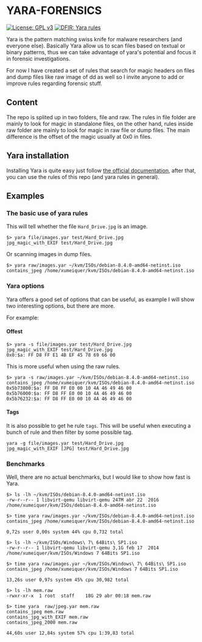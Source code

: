 YARA-FORENSICS
==============

[![License: GPL v3](https://img.shields.io/badge/License-GPL%20v3-blue.svg)](http://www.gnu.org/licenses/gpl-3.0) [![DFIR: Yara rules](https://img.shields.io/badge/DFIR-Yara%20Rules-brightgreen.svg)](https://yararules.com)

Yara is the pattern matching swiss knife for malware researchers (and everyone else). Basically Yara allow us to scan files based on textual or binary patterns, thus we can take advantage of yara's potential and focus it in forensic investigations.

For now I have created a set of rules that search for magic headers on files and dump files like raw image of dd as well so I invite anyone to add or improve rules regarding forensic stuff.

## Content

The repo is splited up in two folders, file and raw. The rules in file folder are mainly to look for magic in standalone files, on the other hand, rules inside raw folder are mainly to look for magic in raw file or dump files. The main difference is the offset of the magic usually at 0x0 in files.

## Yara installation

Installing Yara is quite easy just follow [the official documentation](http://yara.readthedocs.io/en/v3.5.0/gettingstarted.html), after that, you can use the rules of this repo (and yara rules in general).

## Examples

### The basic use of yara rules

This will tell whether the file `Hard_Drive.jpg` is an image.

```
$> yara file/images.yar test/Hard_Drive.jpg
jpg_magic_with_EXIF test/Hard_Drive.jpg
```
Or scanning images in dump files.

```
$> yara raw/images.yar ~/kvm/ISOs/debian-8.4.0-amd64-netinst.iso
contains_jpeg /home/xumeiquer/kvm/ISOs/debian-8.4.0-amd64-netinst.iso
```

### Yara options
Yara offers a good set of options that can be useful, as example I will show two interesting options, but there are more.

For example:

#### Offest
```
$> yara -s file/images.yar test/Hard_Drive.jpg
jpg_magic_with_EXIF test/Hard_Drive.jpg
0x0:$a: FF D8 FF E1 4B EF 45 78 69 66 00
```

This is more useful when using the raw rules.

```
$> yara -s raw/images.yar ~/kvm/ISOs/debian-8.4.0-amd64-netinst.iso
contains_jpeg /home/xumeiquer/kvm/ISOs/debian-8.4.0-amd64-netinst.iso
0x5b73800:$a: FF D8 FF E0 00 10 4A 46 49 46 00
0x5b76000:$a: FF D8 FF E0 00 10 4A 46 49 46 00
0x5b76232:$a: FF D8 FF E0 00 10 4A 46 49 46 00
```

#### Tags
It is also possible to get he rule `tags`. This will be useful when executing a bunch of rule and then filter by some possible tag.

```
yara -g file/images.yar test/Hard_Drive.jpg
jpg_magic_with_EXIF [JPG] test/Hard_Drive.jpg
```

### Benchmarks

Well, there are no actual benchmarks, but I would like to show how fast is Yara.

```
$> ls -lh ~/kvm/ISOs/debian-8.4.0-amd64-netinst.iso
-rw-r--r-- 1 libvirt-qemu libvirt-qemu 247M abr 22  2016 /home/xumeiquer/kvm/ISOs/debian-8.4.0-amd64-netinst.iso

$> time yara raw/images.yar ~/kvm/ISOs/debian-8.4.0-amd64-netinst.iso
contains_jpeg /home/xumeiquer/kvm/ISOs/debian-8.4.0-amd64-netinst.iso

0,72s user 0,00s system 44% cpu 0,732 total

```

```
$> ls -lh ~/kvm/ISOs/Windows\ 7\ 64Bits\ SP1.iso
-rw-r--r-- 1 libvirt-qemu libvirt-qemu 3,1G feb 17  2014 /home/xumeiquer/kvm/ISOs/Windows 7 64Bits SP1.iso

$> time yara raw/images.yar ~/kvm/ISOs/Windows\ 7\ 64Bits\ SP1.iso
contains_jpeg /home/xumeiquer/kvm/ISOs/Windows 7 64Bits SP1.iso

13,26s user 0,97s system 45% cpu 30,982 total
```

```
$> ls -lh mem.raw
-rwxr-xr-x  1 root  staff    18G 29 abr 00:18 mem.raw

$> time yara  raw/jpeg.yar mem.raw
contains_jpeg mem.raw
contains_jpg_with_EXIF mem.raw
contains_jpeg_2000 mem.raw

44,60s user 12,84s system 57% cpu 1:39,83 total
```
